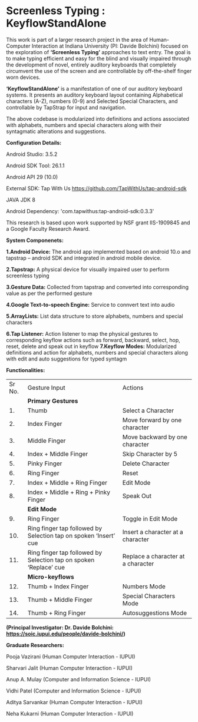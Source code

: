 <h1> Screenless Typing : KeyflowStandAlone</h1>

This work is part of a larger research project in the area of Human-Computer Interaction at Indiana University (PI: Davide Bolchini) focused on the exploration of <b>‘Screenless Typing’</b> approaches to text entry. The goal is to make typing efficient and easy for the blind and visually impaired through the development of novel, entirely auditory keyboards that completely circumvent the use of the screen and are controllable by off-the-shelf finger worn devices. 

<b>‘KeyflowStandAlone’</b> is a manifestation of one of our auditory keyboard systems. It presents an auditory keyboard layout containing Alphabetical characters (A-Z), numbers (0-9) and Selected Special Characters, and controllable by TapStrap for input and navigation.  

The above codebase is modularized into definitions and actions associated with alphabets, numbers and special characters along with their syntagmatic alterations and suggestions. 

 

<b>Configuration Details:</b>  

Android Studio: 3.5.2 

Android SDK Tool: 26.1.1  

Android API 29 (10.0) 

External SDK: Tap With Us https://github.com/TapWithUs/tap-android-sdk  

JAVA JDK 8  

Android Dependency: 'com.tapwithus:tap-android-sdk:0.3.3' 

This research is based upon work supported by NSF grant IIS-1909845 and a Google Faculty Research Award. 

<b>System Componenets:</b>

<b>1.Android Device:</b> The android app implemented based on android 10.o and tapstrap – android SDK and integrated in android mobile device.

<b>2.Tapstrap:</b> A physical device for visually impaired user to perform screenless typing

<b>3.Gesture Data:</b> Collected from tapstrap and converted into corresponding value as per the performed gesture 

<b>4.Google Text-to-speech Engine:</b> Service to connvert text into audio

<b>5.ArrayLists:</b> List data structure to store alphabets, numbers and special characters

<b>6.Tap Listener:</b> Action listener to map the physical gestures to corresponding keyflow actions such as forward, backward, select, hop, reset, delete and speak out in keyflow
<b>7.Keyflow Modes:</b> Modularized definitions and action for alphabets, numbers and special characters along with edit and auto suggestions for typed syntagm

<b> Functionalities:</b>

<table>
 <tr>
  <td>Sr No.</td>
  <td>Gesture Input</td>
  <td>Actions</td>
  </tr>
 
 <tr>
 <td></td>
 <td><b>Primary Gestures</b></td>
 <td></td>
  </tr>
  
 <tr>
 <td>1.</td>
 <td>Thumb</td>
 <td>Select a Character</td>
  </tr>
  
 <tr>
 <td>2.</td>
 <td>Index Finger</td>
 <td>Move forward by one character</td>
 </tr>

 <tr>
 <td>3.</td>
 <td>Middle Finger</td>
 <td>Move backward by one character</td>
 </tr>

 <tr>
 <td>4.</td>
 <td>Index + Middle Finger</td>
 <td>Skip Character by 5</td>
 </tr>

 <tr>
 <td>5.</td>
 <td>Pinky Finger</td>
 <td>Delete Character</td>
 </tr>

 <tr>
 <td>6.</td>
 <td>Ring Finger</td>
 <td>Reset</td>
 </tr>

 <tr>
 <td>7.</td>
 <td>Index + Middle + Ring Finger</td>
 <td>Edit Mode</td>
 </tr>

 <tr>
 <td>8.</td>
 <td>Index + Middle + Ring + Pinky Finger</td>
 <td>Speak Out</td>
 </tr>

 <tr>
 <td></td>
 <td><b>Edit Mode</b></td>
 <td></td>
 </tr>

 <tr>
 <td>9.</td>
 <td>Ring Finger</td>
 <td>Toggle in Edit Mode</td>
 </tr>

 <tr>
 <td>10.</td>
 <td>Ring finger tap followed by Selection tap on spoken ‘Insert’ cue </td>
 <td>Insert a character at a character</td>
 </tr>

 <tr>
 <td>11.</td>
 <td>Ring finger tap followed by Selection tap on spoken ‘Replace’ cue </td>
 <td>Replace a character at a character</td>
 </tr>

 <tr>
 <td></td>
 <td><b>Micro-keyflows</b></td>
 <td></td>
  </tr>

 <tr>
 <td>12.</td>
 <td>Thumb + Index Finger</td>
 <td>Numbers Mode</td>
 </tr>

 <tr>
 <td>13.</td>
 <td>Thumb + Middle Finger</td>
 <td>Special Characters Mode</td>
 </tr>

 <tr>
 <td>14.</td>
 <td>Thumb + Ring Finger</td>
 <td>Autosuggestions Mode</td>
 </tr>

 </table>

<b>(Principal Investigator: Dr. Davide Bolchini: https://soic.iupui.edu/people/davide-bolchini/) 

Graduate Researchers:</b> 

Pooja Vazirani (Human Computer Interaction - IUPUI) 

Sharvari Jalit (Human Computer Interaction - IUPUI) 

Anup A. Mulay (Computer and Information Science - IUPUI) 

Vidhi Patel (Computer and Information Science - IUPUI) 

Aditya Sarvankar (Human Computer Interaction - IUPUI)

Neha Kukarni (Human Computer Interaction - IUPUI)
